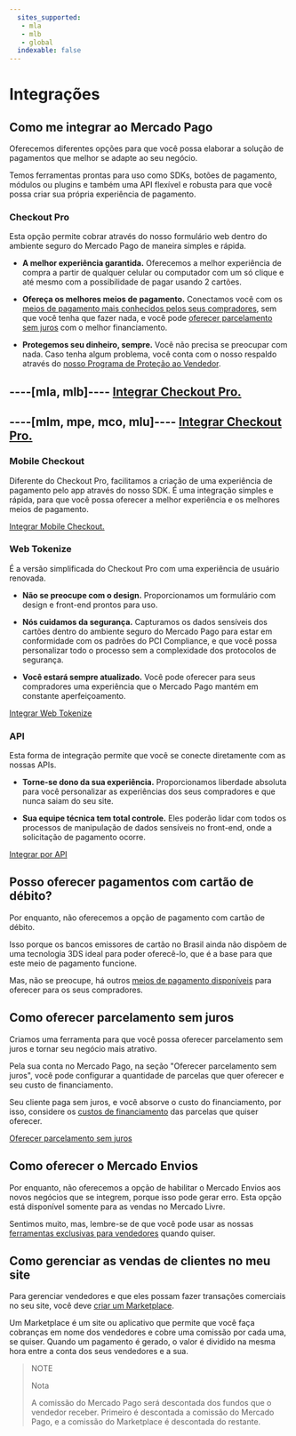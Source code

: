 ```yaml
---
  sites_supported:
   - mla
   - mlb
   - global
  indexable: false
---
```


# Integrações

## Como me integrar ao Mercado Pago

Oferecemos diferentes opções para que você possa elaborar a solução de pagamentos que melhor se adapte ao seu negócio.

Temos ferramentas prontas para uso como SDKs, botões de pagamento, módulos ou plugins e também uma API flexível e robusta para que você possa criar sua própria experiência de pagamento.

### Checkout Pro

Esta opção permite cobrar através do nosso formulário web dentro do ambiente seguro do Mercado Pago de maneira simples e rápida.

-   **A melhor experiência garantida.** Oferecemos a melhor experiência de compra a partir de qualquer celular ou computador com um só clique e até mesmo com a possibilidade de pagar usando 2 cartões.

-   **Ofereça os melhores meios de pagamento.** Conectamos você com os [meios de pagamento mais conhecidos pelos seus compradores](https://www.mercadopago.com.br/ajuda/meios-de-pagamentos-vendedores_474), sem que você tenha que fazer nada, e você pode [oferecer parcelamento sem juros](https://www.mercadopago.com.br/ajuda/oferecer-parcelas-sem-juros-para-compradores_454) com o melhor financiamento.

-   **Protegemos seu dinheiro, sempre.** Você não precisa se preocupar com nada. Caso tenha algum problema, você conta com o nosso respaldo através do [nosso Programa de Proteção ao Vendedor](https://www.mercadopago.com.br/ajuda/como-protegemos-vendedores_500).

----[mla, mlb]----
[Integrar Checkout Pro.](https://www.mercadopago.com.br/developers/pt/guides/payments/web-payment-checkout/introduction)
------------
----[mlm, mpe, mco, mlu]----
[Integrar Checkout Pro.](https://www.mercadopago.com.br/developers/pt/guides/payments/web-checkout/introduction)
------------

### Mobile Checkout

Diferente do Checkout Pro, facilitamos a criação de uma experiência de pagamento pelo app através do nosso SDK. É uma integração simples e rápida, para que você possa oferecer a melhor experiência e os melhores meios de pagamento.

[Integrar Mobile Checkout.](https://www.mercadopago.com.br/developers/pt/guides/payments/mobile-checkout/introduction)

### Web Tokenize

É a versão simplificada do Checkout Pro com uma experiência de usuário renovada.

- **Não se preocupe com o design.** Proporcionamos um formulário com design e front-end prontos para uso.

- **Nós cuidamos da segurança.** Capturamos os dados sensíveis dos cartões dentro do ambiente seguro do Mercado Pago para estar em conformidade com os padrões do PCI Compliance, e que você possa personalizar todo o processo sem a complexidade dos protocolos de segurança.

- **Você estará sempre atualizado.** Você pode oferecer para seus compradores uma experiência que o Mercado Pago mantém em constante aperfeiçoamento.

[Integrar Web Tokenize](https://www.mercadopago.com.br/developers/pt/guides/payments/web-tokenize-checkout/introduction)

### API

Esta forma de integração permite que você se conecte diretamente com as nossas APIs.

- **Torne-se dono da sua experiência.** Proporcionamos liberdade absoluta para você personalizar as experiências dos seus compradores e que nunca saiam do seu site.  

- **Sua equipe técnica tem total controle.** Eles poderão lidar com todos os processos de manipulação de dados sensíveis no front-end, onde a solicitação de pagamento ocorre.

[Integrar por API](https://www.mercadopago.com.br/developers/pt/guides/payments/api/introduction)

## Posso oferecer pagamentos com cartão de débito?

Por enquanto, não oferecemos a opção de pagamento com cartão de débito.

Isso porque os bancos emissores de cartão no Brasil ainda não dispõem de uma tecnologia 3DS ideal para poder oferecê-lo, que é a base para que este meio de pagamento funcione.

Mas, não se preocupe, há outros [meios de pagamento disponíveis](https://www.mercadopago.com.br/ajuda/meios-de-pagamentos-vendedores_474) para oferecer para os seus compradores.

## Como oferecer parcelamento sem juros

Criamos uma ferramenta para que você possa oferecer parcelamento sem juros e tornar seu negócio mais atrativo.

Pela sua conta no Mercado Pago, na seção "Oferecer parcelamento sem juros", você pode configurar a quantidade de parcelas que quer oferecer e seu custo de financiamento.

Seu cliente paga sem juros, e você absorve o custo do financiamento, por isso, considere os [custos de financiamento](https://www.mercadopago.com.br/ajuda/oferecer-parcelas-sem-juros-para-compradores_454) das parcelas que quiser oferecer.

[Oferecer parcelamento sem juros](https://www.mercadopago.com/mlb/front/cost-absorption)

## Como oferecer o Mercado Envios

Por enquanto, não oferecemos a opção de habilitar o Mercado Envios aos novos negócios que se integrem, porque isso pode gerar erro. Esta opção está disponível somente para as vendas no Mercado Livre.

Sentimos muito, mas, lembre-se de que você pode usar as nossas [ferramentas exclusivas para vendedores](https://www.mercadopago.com.br/developers/pt/guides/faqs/myaccount) quando quiser.

## Como gerenciar as vendas de clientes no meu site

Para gerenciar vendedores e que eles possam fazer transações comerciais no seu site, você deve [criar um Marketplace](https://www.mercadopago.com.br/developers/pt/guides/marketplace/web-checkout/introduction).

Um Marketplace é um site ou aplicativo que permite que você faça cobranças em nome dos vendedores e cobre uma comissão por cada uma, se quiser. Quando um pagamento é gerado, o valor é dividido na mesma hora entre a conta dos seus vendedores e a sua.

> NOTE
>
> Nota
>
> A comissão do Mercado Pago será descontada dos fundos que o vendedor receber. Primeiro é descontada a comissão do Mercado Pago, e a comissão do Marketplace é descontada do restante.
